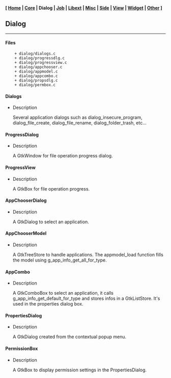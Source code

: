 **[ [Home](00-Home.html) | [Core](01-Core.html) | Dialog | [Job](03-Job.html) | [Libext](04-Libext.html) | [Misc](05-Misc.html) | [Side](06-Side.html) | [View](07-View.html) | [Widget](08-Widget.html) | [Other](99-Other.html) ]**

## Dialog

---

#### Files

```
    + dialog/dialogs.c
    + dialog/progressdlg.c
    + dialog/progressview.c
    + dialog/appchooser.c
    + dialog/appmodel.c
    + dialog/appcombo.c
    + dialog/propsdlg.c
    + dialog/permbox.c
```


#### Dialogs

* Description

    Several application dialogs such as dialog_insecure_program,
    dialog_file_create, dialog_file_rename, dialog_folder_trash, etc...


#### ProgressDialog

* Description

    A GtkWindow for file operation progress dialog.


#### ProgressView

* Description

    A GtkBox for file operation progress.


#### AppChooserDialog

* Description

    A GtkDialog to select an application.


#### AppChooserModel

* Description

    A GtkTreeStore to handle applications. The appmodel_load function
    fills the model using g_app_info_get_all_for_type.


#### AppCombo

* Description

    A GtkComboBox to select an application, it calls
    g_app_info_get_default_for_type and stores infos in a GtkListStore.
    It's used in the properties dialog box.


#### PropertiesDialog

* Description

    A GtkDialog created from the contextual popup menu.


#### PermissionBox

* Description

    A GtkBox to display permission settings in the PropertiesDialog.

<br>
<br>
<br>


